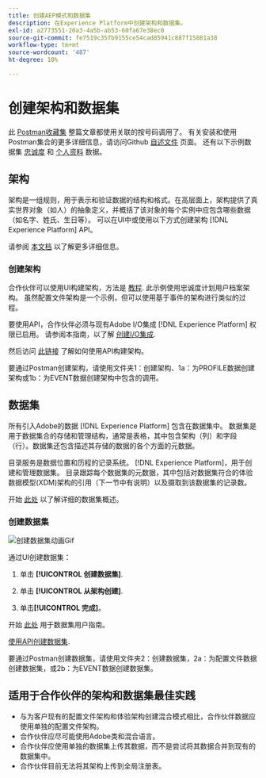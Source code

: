 ```yaml
---
title: 创建AEP模式和数据集
description: 在Experience Platform中创建架构和数据集。
exl-id: a2773551-20a3-4a5b-ab53-60fa67e38ec0
source-git-commit: fe7519c35fb9155ce54cad85941c887f15881a38
workflow-type: tm+mt
source-wordcount: '487'
ht-degree: 10%

---
```


# 创建架构和数据集

此 [Postman收藏集](https://github.com/Adobe-Marketing-Cloud/exchange-aep-profile-integration-postman) 整篇文章都使用关联的按号码调用了。 有关安装和使用Postman集合的更多详细信息，请访问Github [自述文件](https://github.com/Adobe-Marketing-Cloud/exchange-aep-profile-integration-postman/blob/master/README.md) 页面。 还有以下示例数据集 [忠诚度](https://github.com/Adobe-Marketing-Cloud/exchange-aep-profile-integration-postman/blob/master/AEP%20loyalty%20events.json) 和 [个人资料](https://github.com/Adobe-Marketing-Cloud/exchange-aep-profile-integration-postman/blob/master/AEP%20loyalty%20profiles.json) 数据。

## 架构

架构是一组规则，用于表示和验证数据的结构和格式。在高层面上，架构提供了真实世界对象（如人）的抽象定义，并概括了该对象的每个实例中应包含哪些数据（如名字、姓氏、生日等）。 可以在UI中或使用以下方式创建架构 [!DNL Experience Platform] API。

请参阅 [本文档](https://www.adobe.io/apis/experienceplatform/home/xdm/xdmservices.html#!api-specification/markdown/narrative/technical_overview/schema_registry/schema_composition/schema_composition.md) 以了解更多详细信息。

### 创建架构

合作伙伴可以使用UI构建架构，方法是 [教程](https://docs.adobe.com/content/help/zh-Hans/experience-platform/xdm/tutorials/create-schema-ui.html). 此示例使用忠诚度计划用户档案架构。 虽然配置文件架构是一个示例，但可以使用基于事件的架构进行类似的过程。

要使用API，合作伙伴必须与现有Adobe I/O集成 [!DNL Experience Platform] 权限已启用。 请参阅本指南，以了解 [创建I/O集成](https://www.adobe.io/apis/experienceplatform/home/tutorials/alltutorials.html#!api-specification/markdown/narrative/tutorials/authenticate_to_acp_tutorial/authenticate_to_acp_tutorial.md).

然后访问 [此链接](https://docs.adobe.com/content/help/en/experience-platform/xdm/tutorials/create-schema-api.html) 了解如何使用API构建架构。

要通过Postman创建架构，请使用文件夹1：创建架构、1a：为PROFILE数据创建架构或1b：为EVENT数据创建架构中包含的调用。

## 数据集

所有引入Adobe的数据 [!DNL Experience Platform] 包含在数据集中。 数据集是用于数据集合的存储和管理结构，通常是表格，其中包含架构（列）和字段（行）。数据集还包含描述其存储的数据的各个方面的元数据。

目录服务是数据位置和历程的记录系统。 [!DNL Experience Platform]，用于创建和管理数据集。 目录跟踪每个数据集的元数据，其中包括对数据集符合的体验数据模型(XDM)架构的引用（下一节中有说明）以及摄取到该数据集的记录数。

开始 [此处](https://docs.adobe.com/content/help/en/experience-platform/catalog/datasets/overview.html) 以了解详细的数据集概述。

### 创建数据集

![创建数据集动画Gif](images/creating_a_dataset.gif)

<!-- 
We don't yet support hover text in images (and we render it poorly when included). I removed "Creating a Dataset" from the above image link. We can add it back when we support it (Summer 2020?) -Bob
-->

通过UI创建数据集：

1. 单击 **[!UICONTROL 创建数据集]**.

1. 单击 **[!UICONTROL 从架构创建]**.

1. 单击&#x200B;**[!UICONTROL 完成]**。

开始 [此处](https://docs.adobe.com/content/help/en/experience-platform/catalog/datasets/user-guide.html) 用于数据集用户指南。

[使用API创建数据集](https://docs.adobe.com/content/help/en/experience-platform/catalog/datasets/create.html).

要通过Postman创建数据集，请使用文件夹2：创建数据集，2a：为配置文件数据创建数据集，或2b：为EVENT数据创建数据集。

## 适用于合作伙伴的架构和数据集最佳实践

* 与为客户现有的配置文件架构和体验架构创建混合模式相比，合作伙伴数据应使用单独的配置文件架构。
* 合作伙伴应尽可能使用Adobe类和混合语言。
* 合作伙伴应使用单独的数据集上传其数据，而不是尝试将其数据合并到现有的数据集中。
* 合作伙伴目前无法将其架构上传到全局注册表。
